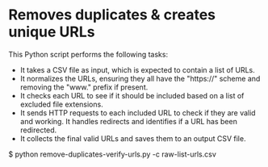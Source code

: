 # Removes duplicates & creates unique URLs

This Python script performs the following tasks:

- It takes a CSV file as input, which is expected to contain a list of URLs.
- It normalizes the URLs, ensuring they all have the "https://" scheme and removing the "www." prefix if present.
- It checks each URL to see if it should be included based on a list of excluded file extensions.
- It sends HTTP requests to each included URL to check if they are valid and working. It handles redirects and identifies if a URL has been redirected.
- It collects the final valid URLs and saves them to an output CSV file.

$ python remove-duplicates-verify-urls.py -c raw-list-urls.csv



